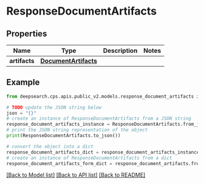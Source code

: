 # ResponseDocumentArtifacts


## Properties

Name | Type | Description | Notes
------------ | ------------- | ------------- | -------------
**artifacts** | [**DocumentArtifacts**](DocumentArtifacts.md) |  | 

## Example

```python
from deepsearch.cps.apis.public_v2.models.response_document_artifacts import ResponseDocumentArtifacts

# TODO update the JSON string below
json = "{}"
# create an instance of ResponseDocumentArtifacts from a JSON string
response_document_artifacts_instance = ResponseDocumentArtifacts.from_json(json)
# print the JSON string representation of the object
print(ResponseDocumentArtifacts.to_json())

# convert the object into a dict
response_document_artifacts_dict = response_document_artifacts_instance.to_dict()
# create an instance of ResponseDocumentArtifacts from a dict
response_document_artifacts_form_dict = response_document_artifacts.from_dict(response_document_artifacts_dict)
```
[[Back to Model list]](../README.md#documentation-for-models) [[Back to API list]](../README.md#documentation-for-api-endpoints) [[Back to README]](../README.md)


